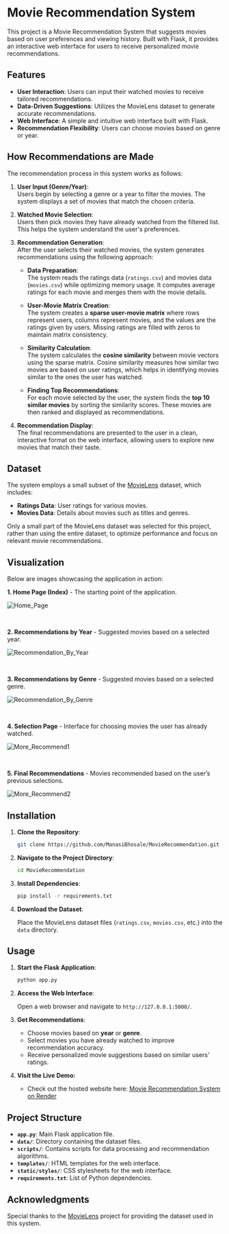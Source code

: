 # Movie Recommendation System

This project is a Movie Recommendation System that suggests movies based on user preferences and viewing history. Built with Flask, it provides an interactive web interface for users to receive personalized movie recommendations.

## Features

- **User Interaction**: Users can input their watched movies to receive tailored recommendations.
- **Data-Driven Suggestions**: Utilizes the MovieLens dataset to generate accurate recommendations.
- **Web Interface**: A simple and intuitive web interface built with Flask.
- **Recommendation Flexibility**: Users can choose movies based on genre or year.

## How Recommendations are Made

The recommendation process in this system works as follows:

1. **User Input (Genre/Year)**:  
   Users begin by selecting a genre or a year to filter the movies. The system displays a set of movies that match the chosen criteria.  

2. **Watched Movie Selection**:  
   Users then pick movies they have already watched from the filtered list. This helps the system understand the user's preferences.  

3. **Recommendation Generation**:  
   After the user selects their watched movies, the system generates recommendations using the following approach:  

   - **Data Preparation**:  
     The system reads the ratings data (`ratings.csv`) and movies data (`movies.csv`) while optimizing memory usage. It computes average ratings for each movie and merges them with the movie details.  

   - **User-Movie Matrix Creation**:  
     The system creates a **sparse user-movie matrix** where rows represent users, columns represent movies, and the values are the ratings given by users. Missing ratings are filled with zeros to maintain matrix consistency.  

   - **Similarity Calculation**:  
     The system calculates the **cosine similarity** between movie vectors using the sparse matrix. Cosine similarity measures how similar two movies are based on user ratings, which helps in identifying movies similar to the ones the user has watched.  

   - **Finding Top Recommendations**:  
     For each movie selected by the user, the system finds the **top 10 similar movies** by sorting the similarity scores. These movies are then ranked and displayed as recommendations.  

4. **Recommendation Display**:  
   The final recommendations are presented to the user in a clean, interactive format on the web interface, allowing users to explore new movies that match their taste.  


## Dataset

The system employs a small subset of the [MovieLens](https://grouplens.org/datasets/movielens/) dataset, which includes:

- **Ratings Data**: User ratings for various movies.
- **Movies Data**: Details about movies such as titles and genres.

Only a small part of the MovieLens dataset was selected for this project, rather than using the entire dataset, to optimize performance and focus on relevant movie recommendations.

## Visualization

Below are images showcasing the application in action:

**1. Home Page (Index)** - The starting point of the application.

![Home_Page](https://github.com/ManasiBhosale/MovieRecommendation/blob/bd46b07724eb088f796e58a1ffe65d5b29e11cb8/Images/IndexPage.png)

 <br />
 
**2. Recommendations by Year** - Suggested movies based on a selected year.

![Recommendation_By_Year](https://github.com/ManasiBhosale/MovieRecommendation/blob/bd46b07724eb088f796e58a1ffe65d5b29e11cb8/Images/YearBasedSearch.png)

 <br />
 
**3. Recommendations by Genre** - Suggested movies based on a selected genre.

![Recommendation_By_Genre](https://github.com/ManasiBhosale/MovieRecommendation/blob/bd46b07724eb088f796e58a1ffe65d5b29e11cb8/Images/GenreBasedSearch.png)

 <br />   
 
**4. Selection Page** - Interface for choosing movies the user has already watched.

![More_Recommend1](https://github.com/ManasiBhosale/MovieRecommendation/blob/bd46b07724eb088f796e58a1ffe65d5b29e11cb8/Images/more_recommend1.png)

<br />  

**5. Final Recommendations** - Movies recommended based on the user’s previous selections.

![More_Recommend2](https://github.com/ManasiBhosale/MovieRecommendation/blob/5a03ee9d20afaeba72684c44f1ba577b05bf24e6/Images/more_recommend2_1.png)


## Installation

1. **Clone the Repository**:

   ```bash
   git clone https://github.com/ManasiBhosale/MovieRecommendation.git
   ```

2. **Navigate to the Project Directory**:

   ```bash
   cd MovieRecommendation
   ```

3. **Install Dependencies**:

   ```bash
   pip install -r requirements.txt
   ```

4. **Download the Dataset**:

   Place the MovieLens dataset files (`ratings.csv`, `movies.csv`, etc.) into the `data` directory.

## Usage

1. **Start the Flask Application**:

   ```bash
   python app.py
   ```

2. **Access the Web Interface**:

   Open a web browser and navigate to `http://127.0.0.1:5000/`.

3. **Get Recommendations**:

   - Choose movies based on **year** or **genre**.
   - Select movies you have already watched to improve recommendation accuracy.
   - Receive personalized movie suggestions based on similar users' ratings.

4. **Visit the Live Demo:**  
   - Check out the hosted website here: [Movie Recommendation System on Render](https://movierecommendation-lxjd.onrender.com/)  


## Project Structure

- **`app.py`**: Main Flask application file.
- **`data/`**: Directory containing the dataset files.
- **`scripts/`**: Contains scripts for data processing and recommendation algorithms.
- **`templates/`**: HTML templates for the web interface.
- **`static/styles/`**: CSS stylesheets for the web interface.
- **`requirements.txt`**: List of Python dependencies.

## Acknowledgments

Special thanks to the [MovieLens](https://grouplens.org/datasets/movielens/) project for providing the dataset used in this system.

